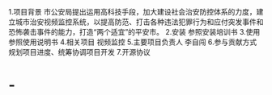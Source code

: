 1.项目背景
市公安局提出运用高科技手段，加大建设社会治安防控体系的力度，建立城市治安视频监控系统，以提高防范、打击各种违法犯罪行为和应付突发事件和恐怖袭击事件的能力，打造“两个适宜”的平安市。
2.安装
参照安装培训书
3.使用
参照使用说明书
4.相关项目
视频监控
5.主要项目负责人
李自闯
6.参与贡献方式
规划项目进度、统筹协调项目开发
7.开源协议
# -
